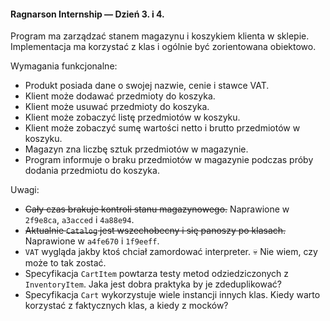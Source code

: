 #### Ragnarson Internship — Dzień 3. i 4.

Program ma zarządzać stanem magazynu i koszykiem klienta w sklepie. Implementacja ma korzystać z klas i ogólnie być zorientowana obiektowo.

Wymagania funkcjonalne:

- Produkt posiada dane o swojej nazwie, cenie i stawce VAT.
- Klient może dodawać przedmioty do koszyka.
- Klient może usuwać przedmioty do koszyka.
- Klient może zobaczyć listę przedmiotów w koszyku.
- Klient może zobaczyć sumę wartości netto i brutto przedmiotów w koszyku.
- Magazyn zna liczbę sztuk przedmiotów w magazynie.
- Program informuje o braku przedmiotów w magazynie podczas próby dodania przedmiotu do koszyka.

Uwagi:

- ~~Cały czas brakuje kontroli stanu magazynowego.~~ Naprawione w `2f9e8ca`, `a3acced` i `4a88e94`.
- ~~Aktualnie `Catalog` jest wszechobecny i się panoszy po klasach.~~ Naprawione w `a4fe670` i `1f9eeff`.
- `VAT` wygląda jakby ktoś chciał zamordować interpreter. :skull: Nie wiem, czy może to tak zostać.
- Specyfikacja `CartItem` powtarza testy metod odziedziczonych z `InventoryItem`. Jaka jest dobra praktyka by je zdeduplikować?
- Specyfikacja `Cart` wykorzystuje wiele instancji innych klas. Kiedy warto korzystać z faktycznych klas, a kiedy z mocków?
